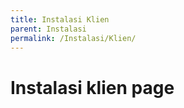 ```yaml
---
title: Instalasi Klien
parent: Instalasi
permalink: /Instalasi/Klien/
---
```


# Instalasi klien page

